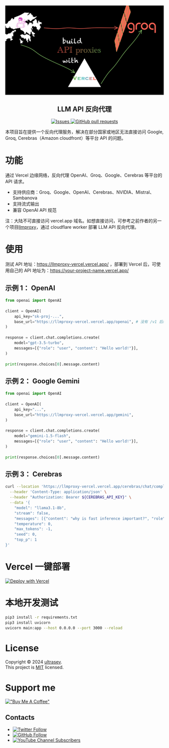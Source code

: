 <!-- todo:
1. change icon
2. one-click deploy
3. support cerebras
-->

<p align="center">
 <img width="780px" src="public/flow.png" align="center" alt="Deploy on Vercel" />
 <h2 align="center"> LLM API 反向代理 </h2>

<p align="center">
  <a href="https://github.com/ultrasev/llmproxy-vercel/issues">
    <img alt="Issues" src="https://img.shields.io/github/issues/ultrasev/llmproxy-vercel?style=flat&color=336791" />
  </a>
  <a href="https://github.com/ultrasev/llmproxy-vercel/pulls">
    <img alt="GitHub pull requests" src="https://img.shields.io/github/issues-pr/ultrasev/llmproxy-vercel?style=flat&color=336791" />
  </a>
  <br />
</p>

本项目旨在提供一个反向代理服务，解决在部分国家或地区无法直接访问 Google, Groq, Cerebras（Amazon cloudfront）等平台 API 的问题。

# 功能

通过 Vercel 边缘网络，反向代理 OpenAI、Groq、Google、Cerebras 等平台的 API 请求。

- 支持供应商：Groq、Google、OpenAI、Cerebras、NVIDIA、Mistral、Sambanova
- 支持流式输出
- 兼容 OpenAI API 规范

注：大陆不可直接访问 vercel.app 域名。如想直接访问，可参考之前作者的另一个项目[llmproxy](https://github.com/ultrasev/llmproxy)，通过 cloudflare worker 部署 LLM API 反向代理。

# 使用

测试 API 地址：https://llmproxy-vercel.vercel.app/ ，部署到 Vercel 后，可使用自己的 API 地址为：https://your-project-name.vercel.app/

## 示例 1： OpenAI

```python
from openai import OpenAI

client = OpenAI(
    api_key="sk-proj-...",
    base_url="https://llmproxy-vercel.vercel.app/openai", # 没有 /v1 后缀
)

response = client.chat.completions.create(
    model="gpt-3.5-turbo",
    messages=[{"role": "user", "content": "Hello world!"}],
)

print(response.choices[0].message.content)
```

## 示例 2： Google Gemini

```python
from openai import OpenAI

client = OpenAI(
    api_key="...",
    base_url="https://llmproxy-vercel.vercel.app/gemini",
)

response = client.chat.completions.create(
    model="gemini-1.5-flash",
    messages=[{"role": "user", "content": "Hello world!"}],
)

print(response.choices[0].message.content)
```

## 示例 3： Cerebras

```bash
curl --location 'https://llmproxy-vercel.vercel.app/cerebras/chat/completions' \
  --header 'Content-Type: application/json' \
  --header "Authorization: Bearer ${CEREBRAS_API_KEY}" \
  --data '{
    "model": "llama3.1-8b",
    "stream": false,
    "messages": [{"content": "why is fast inference important?", "role": "user"}],
    "temperature": 0,
    "max_tokens": -1,
    "seed": 0,
    "top_p": 1
}'
```

# Vercel 一键部署

[![Deploy with Vercel](https://vercel.com/button)](https://vercel.com/new/clone?repository-url=https%3A%2F%2Fgithub.com%2Fultrasev%2Fllmproxy-vercel)

# 本地开发测试

```bash
pip3 install -r requirements.txt
pip3 install uvicorn
uvicorn main:app --host 0.0.0.0 --port 3000 --reload
```

# License

Copyright © 2024 [ultrasev](https://github.com/ultrasev).<br />
This project is [MIT](LICENSE) licensed.

# Support me

[!["Buy Me A Coffee"](https://www.buymeacoffee.com/assets/img/custom_images/orange_img.png)](https://www.buymeacoffee.com/ultrasev)

## Contacts

- [![Twitter Follow](https://img.shields.io/twitter/follow/ultrasev?style=social)](https://twitter.com/slippertopia)
- [![GitHub Follow](https://img.shields.io/github/followers/ultrasev?style=social)](https://github.com/ultrasev)
- [![YouTube Channel Subscribers](https://img.shields.io/youtube/channel/subscribers/UCt0Op8mQvqwjp18B8vNPjzg?style=social)](https://www.youtube.com/channel/UCt0Op8mQvqwjp18B8vNPjzg)
